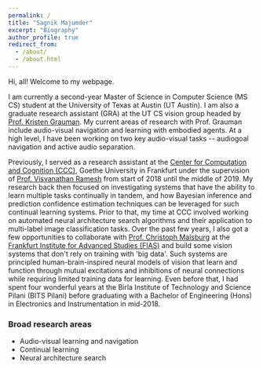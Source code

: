 ```yaml
---
permalink: /
title: "Sagnik Majumder"
excerpt: "Biography"
author_profile: true
redirect_from: 
  - /about/
  - /about.html
---
```


Hi, all! Welcome to my webpage. 

I am currently a second-year Master of Science in Computer Science (MS CS) student at the University of Texas at Austin (UT Austin). I am also a graduate research assistant (GRA) at the UT CS vision group headed by [Prof. Kristen Grauman](http://www.cs.utexas.edu/users/grauman/). My current areas of research with Prof. Grauman include audio-visual navigation and learning with embodied agents. At a high level, I have been working on two key audio-visual tasks -- audiogoal navigation and active audio separation.

Previously, I served as a research assistant at the [Center for Computation and Cognition (CCC)](http://www.ccc.cs.uni-frankfurt.de/), Goethe University in Frankfurt under the supervision of [Prof. Visvanathan Ramesh](https://scholar.google.co.in/citations?user=SS10xIgAAAAJ&hl=en) from start of 2018 until the middle of 2019. My research back then focused on investigating systems that have the ability to learn multiple tasks continually in tandem, and how Bayesian inference and prediction confidence estimation techniques can be leveraged for such continual learning systems. Prior to that, my time at CCC involved working on automated neural architecture search algorithms and their application to multi-label image classification tasks. Over the past few years, I also got a few opportunities to collaborate with [Prof. Christoph Malsburg](https://www.fias.science/en/neuroscience/research-groups/christoph-von-der-malsburg/) at the [Frankfurt Institute for Advanced Studies (FIAS)](https://fias.institute/en/) and build some vision systems that don't rely on training with 'big data'. Such systems are principled human-brain-inspired neural models of vision that learn and function through mutual excitations and inhibitions of neural connections while requiring limited training data for learning. Even before that, I had spent four wonderful years at the Birla Institute of Technology and Science Pilani (BITS Pilani) before graduating with a Bachelor of Engineering (Hons) in Electronics and Instrumentation in mid-2018.  

### Broad research areas
* Audio-visual learning and navigation
* Continual learning
* Neural architecture search